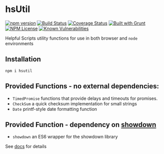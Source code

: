 hsUtil 
========
[![npm version](https://badge.fury.io/js/hsutil.svg)](https://badge.fury.io/js/hsutil) 
[![Build Status](https://travis-ci.org/HelpfulScripts/hsUtil.svg?branch=master)](https://travis-ci.org/HelpfulScripts/hsUtil)
[![Coverage Status](https://coveralls.io/repos/github/HelpfulScripts/hsUtil/badge.svg)](https://coveralls.io/github/HelpfulScripts/hsUtil)
[![Built with Grunt](https://cdn.gruntjs.com/builtwith.svg)](https://gruntjs.com/) 
[![NPM License](https://img.shields.io/badge/license-MIT-brightgreen.svg)](https://www.npmjs.com/package/hsutil) 
[![Known Vulnerabilities](https://snyk.io/test/github/HelpfulScripts/hsUtil/badge.svg?targetFile=package.json)](https://snyk.io/test/github/HelpfulScripts/hsUtil?targetFile=package.json)

Helpful Scripts utility functions for use in both browser and `node` environments

## Installation
`npm i hsutil`

## Provided Functions - no external dependencies:
- `TimedPromise` functions that provide delays and timeouts for promises.
- `CheckSum` a quick checksum implementation for small strings
- `Date` printf-style date formatting function

## Provided Function - dependency on [showdown](https://www.npmjs.com/package/showdown)
- `showdown` an ES6 wrapper for the showdown library

See [docs](https://helpfulscripts.github.io/hsUtil#!/api/hsUtil/0) for details
